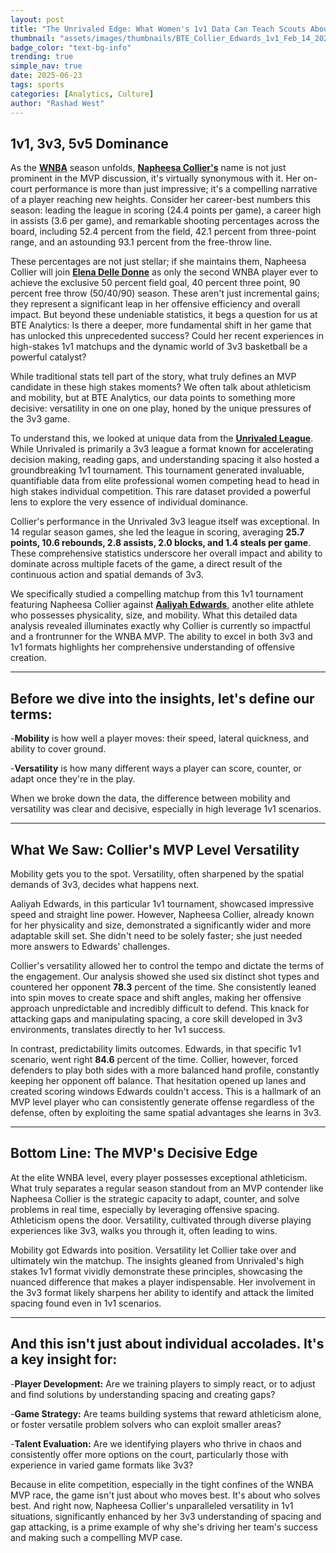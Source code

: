```yaml
---
layout: post
title: "The Unrivaled Edge: What Women's 1v1 Data Can Teach Scouts About Elite Prospects"
thumbnail: "assets/images/thumbnails/BTE_Collier_Edwards_1v1_Feb_14_2025.png"
badge_color: "text-bg-info"
trending: true
simple_nav: true
date: 2025-06-23
tags: sports
categories: [Analytics, Culture]
author: "Rashad West"
---
```


## 1v1, 3v3, 5v5 Dominance

As the [**WNBA**](https://wnba.com) season unfolds, [**Napheesa Collier's**](https://www.wnba.com/player/napheesa-collier) name is not just prominent in the MVP discussion, it's virtually synonymous with it. Her on-court performance is more than just impressive; it's a compelling narrative of a player reaching new heights. Consider her career-best numbers this season: leading the league in scoring (24.4 points per game), a career high in assists (3.6 per game), and remarkable shooting percentages across the board, including 52.4 percent from the field, 42.1 percent from three-point range, and an astounding 93.1 percent from the free-throw line.

These percentages are not just stellar; if she maintains them, Napheesa Collier will join [**Elena Delle Donne**](https://www.wnba.com/player/203399/elena-delle-donne) as only the second WNBA player ever to achieve the exclusive 50 percent field goal, 40 percent three point, 90 percent free throw (50/40/90) season. These aren't just incremental gains; they represent a significant leap in her offensive efficiency and overall impact. But beyond these undeniable statistics, it begs a question for us at BTE Analytics: Is there a deeper, more fundamental shift in her game that has unlocked this unprecedented success? Could her recent experiences in high-stakes 1v1 matchups and the dynamic world of 3v3 basketball be a powerful catalyst?

While traditional stats tell part of the story, what truly defines an MVP candidate in these high stakes moments? We often talk about athleticism and mobility, but at BTE Analytics, our data points to something more decisive: versatility in one on one play, honed by the unique pressures of the 3v3 game.

To understand this, we looked at unique data from the [**Unrivaled League**](https://www.unrivaled.basketball/). While Unrivaled is primarily a 3v3 league a format known for accelerating decision making, reading gaps, and understanding spacing it also hosted a groundbreaking 1v1 tournament. This tournament generated invaluable, quantifiable data from elite professional women competing head to head in high stakes individual competition. This rare dataset provided a powerful lens to explore the very essence of individual dominance.

Collier's performance in the Unrivaled 3v3 league itself was exceptional. In 14 regular season games, she led the league in scoring, averaging **25.7 points, 10.6 rebounds, 2.8 assists, 2.0 blocks, and 1.4 steals per game**. These comprehensive statistics underscore her overall impact and ability to dominate across multiple facets of the game, a direct result of the continuous action and spatial demands of 3v3.

We specifically studied a compelling matchup from this 1v1 tournament featuring Napheesa Collier against [**Aaliyah Edwards**](https://www.wnba.com/player/aaliyah-edwards), another elite athlete who possesses physicality, size, and mobility. What this detailed data analysis revealed illuminates exactly why Collier is currently so impactful and a frontrunner for the WNBA MVP. The ability to excel in both 3v3 and 1v1 formats highlights her comprehensive understanding of offensive creation.

___

## Before we dive into the insights, let's define our terms:

-<span style="font-size: 1em;">**Mobility**</span> is how well a player moves: their speed, lateral quickness, and ability to cover ground.

-<span style="font-size: 1em;">**Versatility**</span> is how many different ways a player can score, counter, or adapt once they're in the play.

When we broke down the data, the difference between mobility and versatility was clear and decisive, especially in high leverage 1v1 scenarios.

___

## What We Saw: Collier's MVP Level Versatility
Mobility gets you to the spot. Versatility, often sharpened by the spatial demands of 3v3, decides what happens next.

Aaliyah Edwards, in this particular 1v1 tournament, showcased impressive speed and straight line power. However, Napheesa Collier, already known for her physicality and size, demonstrated a significantly wider and more adaptable skill set. She didn't need to be solely faster; she just needed more answers to Edwards' challenges.

Collier's versatility allowed her to control the tempo and dictate the terms of the engagement. Our analysis showed she used six distinct shot types and countered her opponent **78.3** percent of the time. She consistently leaned into spin moves to create space and shift angles, making her offensive approach unpredictable and incredibly difficult to defend. This knack for attacking gaps and manipulating spacing, a core skill developed in 3v3 environments, translates directly to her 1v1 success.

In contrast, predictability limits outcomes. Edwards, in that specific 1v1 scenario, went right **84.6** percent of the time. Collier, however, forced defenders to play both sides with a more balanced hand profile, constantly keeping her opponent off balance. That hesitation opened up lanes and created scoring windows Edwards couldn't access. This is a hallmark of an MVP level player who can consistently generate offense regardless of the defense, often by exploiting the same spatial advantages she learns in 3v3.

___

## Bottom Line: The MVP's Decisive Edge
At the elite WNBA level, every player possesses exceptional athleticism. What truly separates a regular season standout from an MVP contender like Napheesa Collier is the strategic capacity to adapt, counter, and solve problems in real time, especially by leveraging offensive spacing. Athleticism opens the door. Versatility, cultivated through diverse playing experiences like 3v3, walks you through it, often leading to wins.

Mobility got Edwards into position. Versatility let Collier take over and ultimately win the matchup. The insights gleaned from Unrivaled's high stakes 1v1 format vividly demonstrate these principles, showcasing the nuanced difference that makes a player indispensable. Her involvement in the 3v3 format likely sharpens her ability to identify and attack the limited spacing found even in 1v1 scenarios.

___

## And this isn't just about individual accolades. It's a key insight for:

-<span style="font-size: 1em;">**Player Development:**</span> Are we training players to simply react, or to adjust and find solutions by understanding spacing and creating gaps?

-<span style="font-size: 1em;">**Game Strategy:**</span> Are teams building systems that reward athleticism alone, or foster versatile problem solvers who can exploit smaller areas?

-<span style="font-size: 1em;">**Talent Evaluation:**</span> Are we identifying players who thrive in chaos and consistently offer more options on the court, particularly those with experience in varied game formats like 3v3?

Because in elite competition, especially in the tight confines of the WNBA MVP race, the game isn't just about who moves best. It's about who solves best. And right now, Napheesa Collier's unparalleled versatility in 1v1 situations, significantly enhanced by her 3v3 understanding of spacing and gap attacking, is a prime example of why she's driving her team's success and making such a compelling MVP case.

